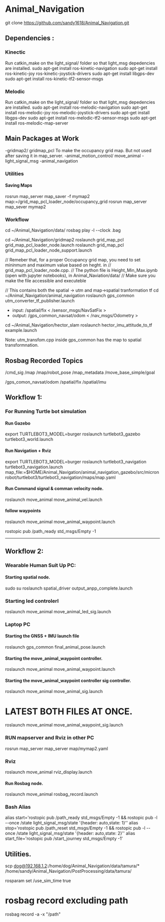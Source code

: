 # Animal_Navigation
git clone https://github.com/sandy1618/Animal_Navigation.git

## Dependencies : 
### Kinectic 
Run catkin_make on the light_signal/ folder so that light_msg depedencies are installed.
sudo apt-get install ros-kinetic-navigation
sudo apt-get install ros-kinetic-joy ros-kinetic-joystick-drivers
sudo apt-get install libgps-dev
sudo apt-get install ros-kinetic-tf2-sensor-msgs

### Melodic 
Run catkin_make on the light_signal/ folder so that light_msg depedencies are installed.
sudo apt-get install ros-melodic-navigation
sudo apt-get install ros-melodic-joy ros-melodic-joystick-drivers
sudo apt-get install libgps-dev
sudo apt-get install ros-melodic-tf2-sensor-msgs
sudo apt-get install ros-melodic-map-server


## Main Packages at Work
-gridmap2/ gridmap_pcl
To make the occupancy grid map. But not used after saving it in map_server. 
-animal_motion_control/ move_animal
-light_signal_msg
-animal_navigation 

### Utilities 
#### Saving Maps 
rosrun map_server map_saver -f mymap2 map:=/grid_map_pcl_loader_node/occupancy_grid
rosrun map_server map_sever mymap2

### Workflow 

cd ~/Animal_Navigation/data/
rosbag play -l --clock .bag

cd ~/Animal_Navigation/gridmap2
roslaunch grid_map_pcl grid_map_pcl_loader_node.launch
roslaunch grid_map_pcl grid_map_pcl_loader_node_support.launch

// Remeber that, for a proper Occupancy grid map, you need to set mininmum and maximum value based on heght. in 
// grid_map_pcl_loader_node.cpp. 
// The python file is Height_Min_Max.ipynb (open with jupyter notebooks), in Animal_Naviation/data/
// Make sure you make the file accessible and executeble 

// This contains both the spatial -> utm and map->spatial tranformation tf
cd ~/Animal_Navigation/animal_navigation
roslaunch gps_common utm_converter_tf_publisher.launch
- input: /spatial/fix  < /sensor_msgs/NavSatFix >
- output: /gps_common_navsat/odom < /nav_msgs/Odometry >


cd ~/Animal_Navigation/hector_slam
roslaunch hector_imu_attitude_to_tf example.launch



Note: utm_transfom.cpp inside gps_common has the map to spatial transformnation. 

## Rosbag Recorded Topics 
/cmd_sig
/map
/map/robot_pose
/map_metadata
/move_base_simple/goal

/gps_comon_navsat/odom
/spatial/fix
/spatial/imu


## Workflow 1:
### For Running Turtle bot simulation 
#### Run Gazebo 
export TURTLEBOT3_MODEL=burger
roslaunch turtlebot3_gazebo turtlebot3_world.launch 

#### Run Navigation + Rviz 
export TURTLEBOT3_MODEL=burger
roslaunch turtlebot3_navigation turtlebot3_navigation.launch map_file:=$HOME/Animal_Navigation/animal_navigation_gazebo/src/micronrobot/turtlebot3/turtlebot3_navigation/maps/map.yaml


#### Run Command signal & comman velocity node. 
<!-- - Check if the node is subscribing to AMCL signal .  -->
roslaunch move_animal move_animal_vel.launch

#### follow waypoints
roslaunch move_animal move_animal_waypoint.launch 

rostopic pub /path_ready std_msgs/Empty -1



___ 
## Workflow 2:
### Wearable Human Suit Up PC:
#### Starting spatial node.
sudo su
roslaunch spatial_driver output_anpp_complete.launch


### Starting led controlerl 
roslaunch move_animal move_animal_led_sig.launch


### Laptop PC 
#### Starting the GNSS + IMU launch file
roslaunch gps_common final_animal_pose.launch

#### Starting the move_animal_waypoint controller. 
<!-- Check if the node is subscribing to /map/robot_pose signal -->
roslaunch move_animal move_animal_waypoint.launch

#### Starting the move_animal_waypoint controller sig controller.
roslaunch move_animal move_animal_sig.launch

# LATEST BOTH FILES AT ONCE. 
roslaunch move_animal move_animal_waypoint_sig.launch

### RUN mapserver and Rviz in other PC
rosrun map_server map_server map/mymap2.yaml

### Rviz 
roslaunch move_animal rviz_display.launch

#### Run Rosbag node. 
roslaunch move_animal rosbag_record.launch


### Bash Alias 

alias start='rostopic pub /path_ready std_msgs/Empty -1 && rostopic pub -l --once /state light_signal_msg/state '{header: auto,state: 1}''
alias stop='rostopic pub /path_reset std_msgs/Empty -1 && rostopic pub -l --once /state light_signal_msg/state '{header: auto,state: 2}''
alias start_file='rostopic pub /start_journey std_msgs/Empty -1'




## Utilities.

scp dog@192.168.1.2:/home/dog/Animal_Navigation/data/tamura/* /home/sandy/Animal_Navigation/PostProcessing/data/tamura/

rosparam set /use_sim_time true
# rosbag record excluding path
rosbag record -a -x "/path"